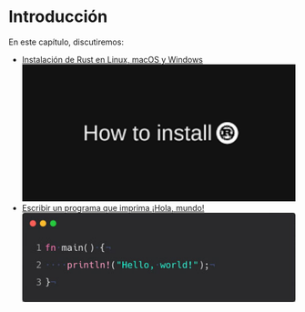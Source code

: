 # Introducción

En este capítulo, discutiremos:

- [Instalación de Rust en Linux, macOS y Windows](./introduccion/instalacion.md)
![Install Rust Banner](../images/install_rust_banner.png)
- [Escribir un programa que imprima ¡Hola, mundo!](./introduccion/hola_mundo.md)
![Hello World Rust](../images/Rust_hello_world.jpg)
<!---
- [Usando cargo, el administrador de paquetes de Rust y el sistema de compilación](./introduccion/hola_cargo.md)
![Cargo Logo](../images/Cargo-Logo-Small.png)
--->
